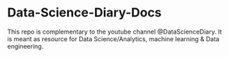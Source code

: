 # Data-Science-Diary-Docs
This repo is complementary to the youtube channel @DataScienceDiary. It is meant as resource for Data Science/Analytics, machine learning &amp; Data engineering.
